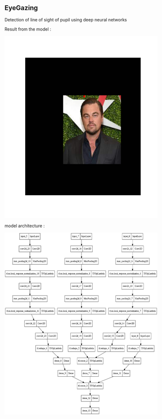 ## EyeGazing
Detection of line of sight of pupil using deep neural networks
<br/>

Result from the model :

<img height="600em" width="600" src="assets/predict.png"/>

model architecture : 

<img height="600em" width="800" src="assets/model (1).png"/>
